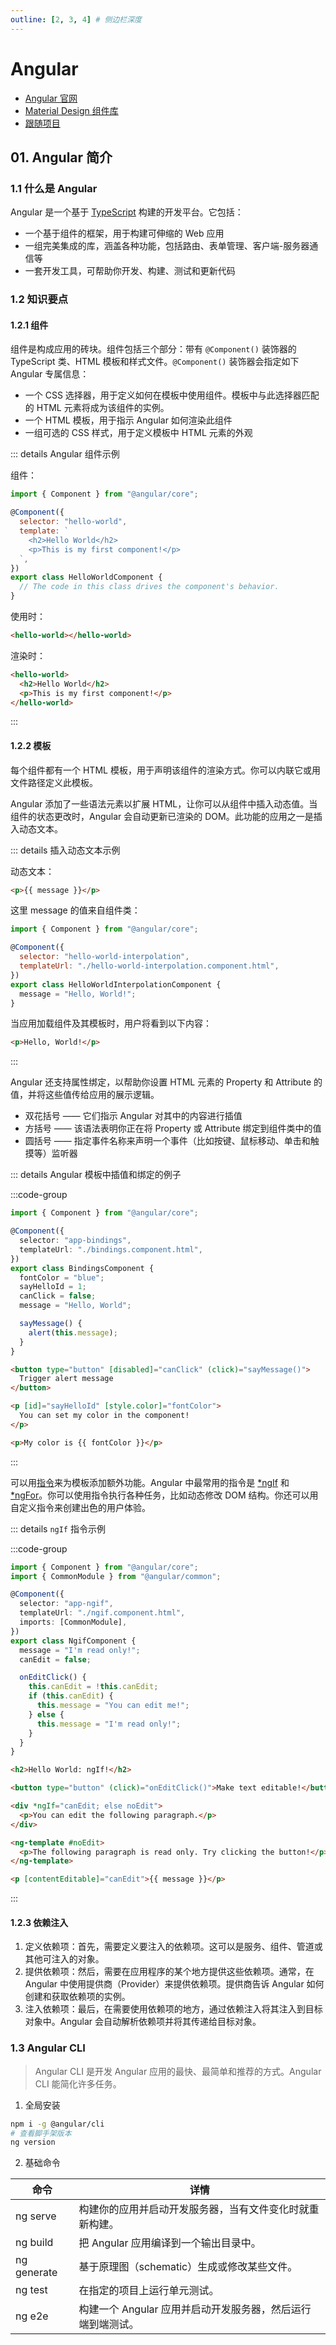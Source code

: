 ```yaml
---
outline: [2, 3, 4] # 侧边栏深度
---
```


# Angular

- [Angular 官网](https://angular.cn/quick-start)
- [Material Design 组件库](https://material.angular.cn/)
- [跟随项目](https://gitee.com/ele-cat/angular-app)

## 01. Angular 简介

### 1.1 什么是 Angular

Angular 是一个基于 [TypeScript](https://www.typescriptlang.org/) 构建的开发平台。它包括：

- 一个基于组件的框架，用于构建可伸缩的 Web 应用
- 一组完美集成的库，涵盖各种功能，包括路由、表单管理、客户端-服务器通信等
- 一套开发工具，可帮助你开发、构建、测试和更新代码

### 1.2 知识要点

#### 1.2.1 组件

组件是构成应用的砖块。组件包括三个部分：带有 `@Component()` 装饰器的 TypeScript 类、HTML 模板和样式文件。`@Component()` 装饰器会指定如下 Angular 专属信息：

- 一个 CSS 选择器，用于定义如何在模板中使用组件。模板中与此选择器匹配的 HTML 元素将成为该组件的实例。
- 一个 HTML 模板，用于指示 Angular 如何渲染此组件
- 一组可选的 CSS 样式，用于定义模板中 HTML 元素的外观

::: details Angular 组件示例

组件：

```js
import { Component } from "@angular/core";

@Component({
  selector: "hello-world",
  template: `
    <h2>Hello World</h2>
    <p>This is my first component!</p>
  `,
})
export class HelloWorldComponent {
  // The code in this class drives the component's behavior.
}
```

使用时：

```html
<hello-world></hello-world>
```

渲染时：

```html
<hello-world>
  <h2>Hello World</h2>
  <p>This is my first component!</p>
</hello-world>
```

:::

#### 1.2.2 模板

每个组件都有一个 HTML 模板，用于声明该组件的渲染方式。你可以内联它或用文件路径定义此模板。

Angular 添加了一些语法元素以扩展 HTML，让你可以从组件中插入动态值。当组件的状态更改时，Angular 会自动更新已渲染的 DOM。此功能的应用之一是插入动态文本。

::: details 插入动态文本示例

动态文本：

```html
<p>{{ message }}</p>
```

这里 message 的值来自组件类：

```js
import { Component } from "@angular/core";

@Component({
  selector: "hello-world-interpolation",
  templateUrl: "./hello-world-interpolation.component.html",
})
export class HelloWorldInterpolationComponent {
  message = "Hello, World!";
}
```

当应用加载组件及其模板时，用户将看到以下内容：

```html
<p>Hello, World!</p>
```

:::

Angular 还支持属性绑定，以帮助你设置 HTML 元素的 Property 和 Attribute 的值，并将这些值传给应用的展示逻辑。

- 双花括号 —— 它们指示 Angular 对其中的内容进行插值
- 方括号 —— 该语法表明你正在将 Property 或 Attribute 绑定到组件类中的值
- 圆括号 —— 指定事件名称来声明一个事件（比如按键、鼠标移动、单击和触摸等）监听器

::: details Angular 模板中插值和绑定的例子

:::code-group

```ts [bindings.component.ts]
import { Component } from "@angular/core";

@Component({
  selector: "app-bindings",
  templateUrl: "./bindings.component.html",
})
export class BindingsComponent {
  fontColor = "blue";
  sayHelloId = 1;
  canClick = false;
  message = "Hello, World";

  sayMessage() {
    alert(this.message);
  }
}
```

```html [bindings.component.html]
<button type="button" [disabled]="canClick" (click)="sayMessage()">
  Trigger alert message
</button>

<p [id]="sayHelloId" [style.color]="fontColor">
  You can set my color in the component!
</p>

<p>My color is {{ fontColor }}</p>
```

:::

可以用[指令](https://angular.cn/guide/built-in-directives)来为模板添加额外功能。Angular 中最常用的指令是 [\*ngIf](https://angular.cn/api/common/NgIf) 和 [\*ngFor](https://angular.cn/api/common/NgFor)。你可以使用指令执行各种任务，比如动态修改 DOM 结构。你还可以用自定义指令来创建出色的用户体验。

::: details `ngIf` 指令示例

:::code-group

```ts [ngif.component.ts]
import { Component } from "@angular/core";
import { CommonModule } from "@angular/common";

@Component({
  selector: "app-ngif",
  templateUrl: "./ngif.component.html",
  imports: [CommonModule],
})
export class NgifComponent {
  message = "I'm read only!";
  canEdit = false;

  onEditClick() {
    this.canEdit = !this.canEdit;
    if (this.canEdit) {
      this.message = "You can edit me!";
    } else {
      this.message = "I'm read only!";
    }
  }
}
```

```html [ngif.component.html]
<h2>Hello World: ngIf!</h2>

<button type="button" (click)="onEditClick()">Make text editable!</button>

<div *ngIf="canEdit; else noEdit">
  <p>You can edit the following paragraph.</p>
</div>

<ng-template #noEdit>
  <p>The following paragraph is read only. Try clicking the button!</p>
</ng-template>

<p [contentEditable]="canEdit">{{ message }}</p>
```

:::

#### 1.2.3 依赖注入

1. 定义依赖项：首先，需要定义要注入的依赖项。这可以是服务、组件、管道或其他可注入的对象。
2. 提供依赖项：然后，需要在应用程序的某个地方提供这些依赖项。通常，在 Angular 中使用提供商（Provider）来提供依赖项。提供商告诉 Angular 如何创建和获取依赖项的实例。
3. 注入依赖项：最后，在需要使用依赖项的地方，通过依赖注入将其注入到目标对象中。Angular 会自动解析依赖项并将其传递给目标对象。

### 1.3 Angular CLI

> Angular CLI 是开发 Angular 应用的最快、最简单和推荐的方式。Angular CLI 能简化许多任务。

1. 全局安装

```sh
npm i -g @angular/cli
# 查看脚手架版本
ng version
```

2. 基础命令

| 命令        | 详情                                                        |
| ----------- | ----------------------------------------------------------- |
| ng serve    | 构建你的应用并启动开发服务器，当有文件变化时就重新构建。    |
| ng build    | 把 Angular 应用编译到一个输出目录中。                       |
| ng generate | 基于原理图（schematic）生成或修改某些文件。                 |
| ng test     | 在指定的项目上运行单元测试。                                |
| ng e2e      | 构建一个 Angular 应用并启动开发服务器，然后运行端到端测试。 |

<!-- <Comment /> -->
